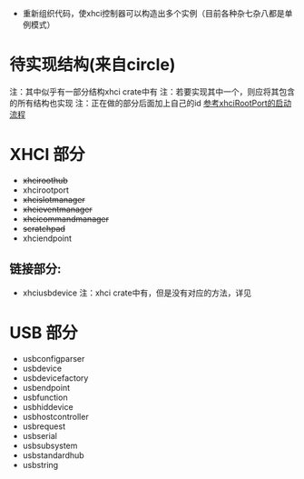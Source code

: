 * 重新组织代码，使xhci控制器可以构造出多个实例（目前各种杂七杂八都是单例模式）

# 待实现结构(来自circle)
注：其中似乎有一部分结构xhci crate中有
注：若要实现其中一个，则应将其包含的所有结构也实现
注：正在做的部分后面加上自己的id
[参考xhciRootPort的启动流程](xhci_root_port_init_graph.svg)

# XHCI 部分
* ~~xhciroothub~~
* xhcirootport
* ~~xhcislotmanager~~
* ~~xhcieventmanager~~
* ~~xhcicommandmanager~~
* ~~scratchpad~~
* xhciendpoint
## 链接部分:
* xhciusbdevice 注：xhci crate中有，但是没有对应的方法，详见


# USB 部分
* usbconfigparser
* usbdevice 
* usbdevicefactory
* usbendpoint
* usbfunction
* usbhiddevice
* usbhostcontroller
* usbrequest
* usbserial
* usbsubsystem
* usbstandardhub
* usbstring
